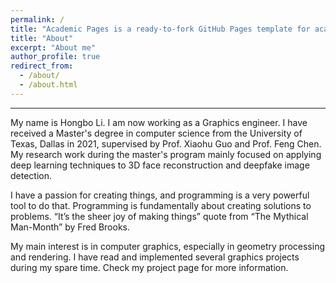 ```yaml
---
permalink: /
title: "Academic Pages is a ready-to-fork GitHub Pages template for academic personal websites"
title: "About"
excerpt: "About me"
author_profile: true
redirect_from: 
  - /about/
  - /about.html
---
```

<hr>
My name is Hongbo Li. I am now working as a Graphics engineer. I have received a Master's degree in computer science from the University of Texas, Dallas in 2021, supervised by Prof. Xiaohu Guo and Prof. Feng Chen. My research work during the master's program mainly focused on applying deep learning techniques to 3D face reconstruction and deepfake image detection.

I have a passion for creating things, and programming is a very powerful tool to do that. Programming is fundamentally about creating solutions to problems. “It’s the sheer joy of making things” quote from “The Mythical Man-Month” by Fred Brooks.

My main interest is in computer graphics, especially in geometry processing and rendering. I have read and implemented several graphics projects during my spare time. Check my project page for more information.

